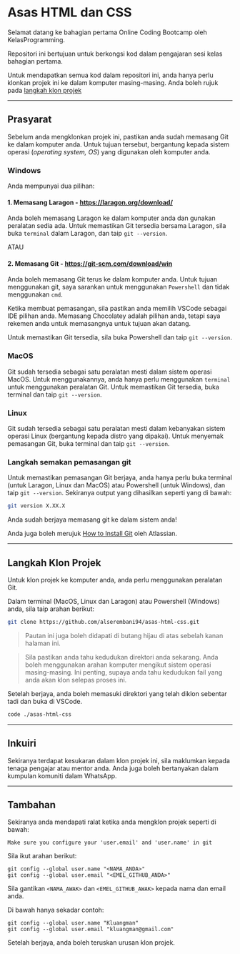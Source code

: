 # Asas HTML dan CSS

Selamat datang ke bahagian pertama Online Coding Bootcamp oleh KelasProgramming.

Repositori ini bertujuan untuk berkongsi kod dalam pengajaran sesi kelas bahagian pertama.

Untuk mendapatkan semua kod dalam repositori ini, anda hanya perlu klonkan projek ini ke dalam komputer masing-masing. Anda boleh rujuk pada [langkah klon projek](#langkah-klon-projek)

---

## Prasyarat

Sebelum anda mengklonkan projek ini, pastikan anda sudah memasang Git ke dalam komputer anda. Untuk tujuan tersebut, bergantung kepada sistem operasi (*operating system, OS*) yang digunakan oleh komputer anda.

### Windows

Anda mempunyai dua pilihan:

#### 1. Memasang Laragon - https://laragon.org/download/
Anda boleh memasang Laragon ke dalam komputer anda dan gunakan peralatan sedia ada. Untuk memastikan Git tersedia bersama Laragon, sila buka `terminal` dalam Laragon, dan taip `git --version`.

ATAU

#### 2. Memasang Git - https://git-scm.com/download/win
Anda boleh memasang Git terus ke dalam komputer anda. Untuk tujuan menggunakan git, saya sarankan untuk menggunakan `Powershell` dan tidak menggunakan `cmd`.

Ketika membuat pemasangan, sila pastikan anda memilih VSCode sebagai IDE pilihan anda. Memasang Chocolatey adalah pilihan anda, tetapi saya rekemen anda untuk memasangnya untuk tujuan akan datang.

Untuk memastikan Git tersedia, sila buka Powershell dan taip `git --version`.

### MacOS

Git sudah tersedia sebagai satu peralatan mesti dalam sistem operasi MacOS. Untuk menggunakannya, anda hanya perlu menggunakan `terminal` untuk menggunakan peralatan Git. Untuk memastikan Git tersedia, buka terminal dan taip `git --version`.

### Linux

Git sudah tersedia sebagai satu peralatan mesti dalam kebanyakan sistem operasi Linux (bergantung kepada distro yang dipakai). Untuk menyemak pemasangan Git, buka terminal dan taip `git --version`.

### Langkah semakan pemasangan git

Untuk memastikan pemasangan Git berjaya, anda hanya perlu buka terminal (untuk Laragon, Linux dan MacOS) atau Powershell (untuk Windows), dan taip `git --version`. Sekiranya output yang dihasilkan seperti yang di bawah:

```bash
git version X.XX.X
```

Anda sudah berjaya memasang git ke dalam sistem anda!

Anda juga boleh merujuk [How to Install Git](https://www.atlassian.com/git/tutorials/install-git) oleh Atlassian.

---

## Langkah Klon Projek

Untuk klon projek ke komputer anda, anda perlu menggunakan peralatan Git.

Dalam terminal (MacOS, Linux dan Laragon) atau Powershell (Windows) anda, sila taip arahan berikut:

```bash
git clone https://github.com/alserembani94/asas-html-css.git
```

> Pautan ini juga boleh didapati di butang hijau di atas sebelah kanan halaman ini.

> Sila pastikan anda tahu kedudukan direktori anda sekarang. Anda boleh menggunakan arahan komputer mengikut sistem operasi masing-masing. Ini penting, supaya anda tahu kedudukan fail yang anda akan klon selepas proses ini.

Setelah berjaya, anda boleh memasuki direktori yang telah diklon sebentar tadi dan buka di VSCode.

```bash
code ./asas-html-css
```

---

## Inkuiri

Sekiranya terdapat kesukaran dalam klon projek ini, sila maklumkan kepada tenaga pengajar atau mentor anda. Anda juga boleh bertanyakan dalam kumpulan komuniti dalam WhatsApp.

---

## Tambahan

Sekiranya anda mendapati ralat ketika anda mengklon projek seperti di bawah:

```
Make sure you configure your 'user.email' and 'user.name' in git
```

Sila ikut arahan berikut:
```
git config --global user.name "<NAMA_ANDA>"
git config --global user.email "<EMEL_GITHUB_ANDA>"
```

Sila gantikan `<NAMA_AWAK>` dan `<EMEL_GITHUB_AWAK>` kepada nama dan email anda.

Di bawah hanya sekadar contoh:
```
git config --global user.name "Kluangman"
git config --global user.email "kluangman@gmail.com"
```

Setelah berjaya, anda boleh teruskan urusan klon projek.